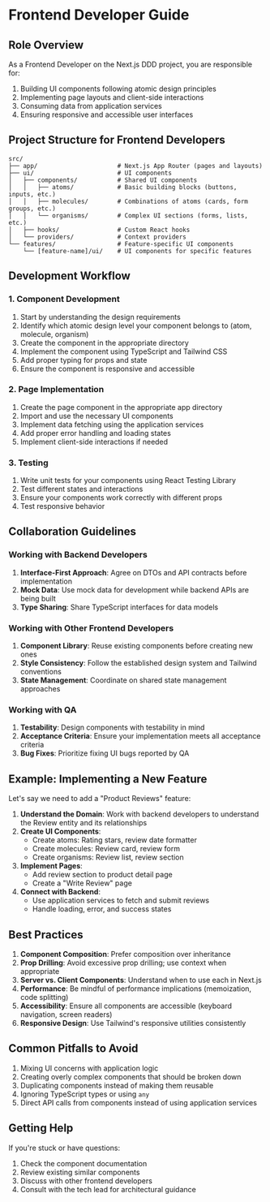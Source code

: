 # Frontend Developer Guide

## Role Overview

As a Frontend Developer on the Next.js DDD project, you are responsible for:

1. Building UI components following atomic design principles
2. Implementing page layouts and client-side interactions
3. Consuming data from application services
4. Ensuring responsive and accessible user interfaces

## Project Structure for Frontend Developers

```
src/
├── app/                      # Next.js App Router (pages and layouts)
├── ui/                       # UI components
│   ├── components/           # Shared UI components
│   │   ├── atoms/            # Basic building blocks (buttons, inputs, etc.)
│   │   ├── molecules/        # Combinations of atoms (cards, form groups, etc.)
│   │   └── organisms/        # Complex UI sections (forms, lists, etc.)
│   ├── hooks/                # Custom React hooks
│   └── providers/            # Context providers
└── features/                 # Feature-specific UI components
    └── [feature-name]/ui/    # UI components for specific features
```

## Development Workflow

### 1. Component Development

1. Start by understanding the design requirements
2. Identify which atomic design level your component belongs to (atom, molecule, organism)
3. Create the component in the appropriate directory
4. Implement the component using TypeScript and Tailwind CSS
5. Add proper typing for props and state
6. Ensure the component is responsive and accessible

### 2. Page Implementation

1. Create the page component in the appropriate app directory
2. Import and use the necessary UI components
3. Implement data fetching using the application services
4. Add proper error handling and loading states
5. Implement client-side interactions if needed

### 3. Testing

1. Write unit tests for your components using React Testing Library
2. Test different states and interactions
3. Ensure your components work correctly with different props
4. Test responsive behavior

## Collaboration Guidelines

### Working with Backend Developers

1. **Interface-First Approach**: Agree on DTOs and API contracts before implementation
2. **Mock Data**: Use mock data for development while backend APIs are being built
3. **Type Sharing**: Share TypeScript interfaces for data models

### Working with Other Frontend Developers

1. **Component Library**: Reuse existing components before creating new ones
2. **Style Consistency**: Follow the established design system and Tailwind conventions
3. **State Management**: Coordinate on shared state management approaches

### Working with QA

1. **Testability**: Design components with testability in mind
2. **Acceptance Criteria**: Ensure your implementation meets all acceptance criteria
3. **Bug Fixes**: Prioritize fixing UI bugs reported by QA

## Example: Implementing a New Feature

Let's say we need to add a "Product Reviews" feature:

1. **Understand the Domain**: Work with backend developers to understand the Review entity and its relationships
2. **Create UI Components**:
   - Create atoms: Rating stars, review date formatter
   - Create molecules: Review card, review form
   - Create organisms: Review list, review section
3. **Implement Pages**:
   - Add review section to product detail page
   - Create a "Write Review" page
4. **Connect with Backend**:
   - Use application services to fetch and submit reviews
   - Handle loading, error, and success states

## Best Practices

1. **Component Composition**: Prefer composition over inheritance
2. **Prop Drilling**: Avoid excessive prop drilling; use context when appropriate
3. **Server vs. Client Components**: Understand when to use each in Next.js
4. **Performance**: Be mindful of performance implications (memoization, code splitting)
5. **Accessibility**: Ensure all components are accessible (keyboard navigation, screen readers)
6. **Responsive Design**: Use Tailwind's responsive utilities consistently

## Common Pitfalls to Avoid

1. Mixing UI concerns with application logic
2. Creating overly complex components that should be broken down
3. Duplicating components instead of making them reusable
4. Ignoring TypeScript types or using `any`
5. Direct API calls from components instead of using application services

## Getting Help

If you're stuck or have questions:
1. Check the component documentation
2. Review existing similar components
3. Discuss with other frontend developers
4. Consult with the tech lead for architectural guidance
